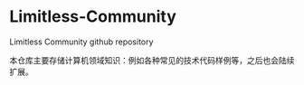# Limitless-Community
Limitless Community github repository

本仓库主要存储计算机领域知识：例如各种常见的技术代码样例等，之后也会陆续扩展。

